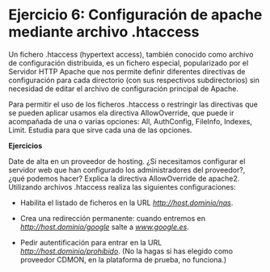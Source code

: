 # Ejercicio 6: Configuración de apache mediante archivo .htaccess

Un fichero .htaccess (hypertext access), también conocido como archivo de 
configuración distribuida, es un fichero especial, popularizado por el 
Servidor HTTP Apache que nos permite definir diferentes directivas de 
configuración para cada directorio (con sus respectivos subdirectorios) 
sin necesidad de editar el archivo de configuración principal de Apache.

Para permitir el uso de los ficheros .htaccess o restringir las directivas 
que se pueden aplicar usamos ela directiva AllowOverride, que puede ir 
acompañada de una o varias opciones: All, AuthConfig, FileInfo, Indexes, Limit. 
Estudia para que sirve cada una de las opciones.

**Ejercicios**

Date de alta en un proveedor de hosting. ¿Si necesitamos configurar el 
servidor web que han configurado los administradores del proveedor?, 
¿qué podemos hacer? Explica la directiva AllowOverride de apache2. Utilizando 
archivos .htaccess realiza las siguientes configuraciones:


* Habilita el listado de ficheros en la URL _http://host.dominio/nas_.
    
* Crea una redirección permanente: cuando entremos en 
_http://host.dominio/google_ salte a _www.google.es_.

* Pedir autentificación para entrar en la URL _http://host.dominio/prohibido_. 
(No la hagas si has elegido como proveedor CDMON, en la plataforma de prueba, 
no funciona.)

